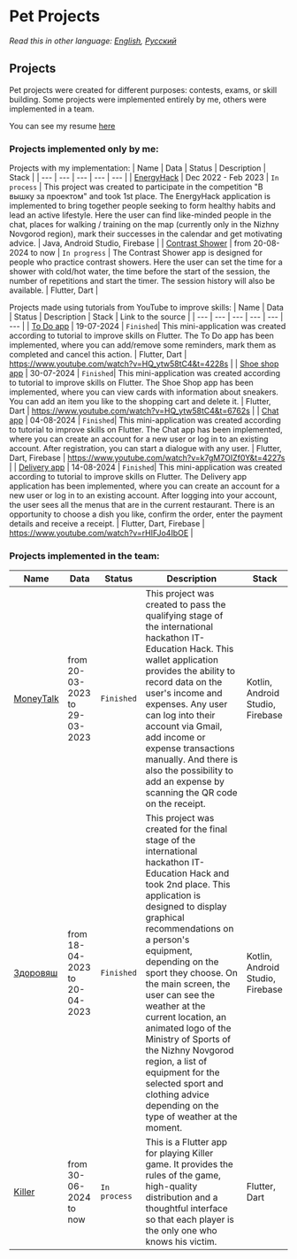 # Pet Projects
_Read this in other language: [English](README.md), [Русский](README.ru.md)_
## Projects
Pet projects were created for different purposes: contests, exams, or skill building.
Some projects were implemented entirely by me, others were implemented in a team.

You can see my resume [here](Resume.pdf)
### Projects implemented only by me:
Projects with my implementation:
| Name | Data | Status | Description | Stack |
| --- | --- | --- | --- | --- |
| [EnergyHack](https://github.com/karishka1222/EnergyHack) | Dec 2022 - Feb 2023 | `In process` | This project was created to participate in the competition "В вышку за проектом" and took 1st place. The EnergyHack application is implemented to bring together people seeking to form healthy habits and lead an active lifestyle. Here the user can find like-minded people in the chat, places for walking / training on the map (currently only in the Nizhny Novgorod region), mark their successes in the calendar and get motivating advice. | Java, Android Studio, Firebase |
| [Contrast Shower](https://github.com/karishka1222/Contrast-Shower-app-on-Flutter) | from 20-08-2024 to now | `In progress` | The Contrast Shower app is designed for people who practice contrast showers. Here the user can set the time for a shower with cold/hot water, the time before the start of the session, the number of repetitions and start the timer. The session history will also be available. | Flutter, Dart |

Projects made using tutorials from YouTube to improve skills:
| Name | Data | Status | Description | Stack | Link to the source |
| --- | --- | --- | --- | --- | --- |
| [To Do app](https://github.com/karishka1222/To-Do-App-Pet-project-on-Flutter) | 19-07-2024 | `Finished`| This mini-application was created according to tutorial to improve skills on Flutter. The To Do app has been implemented, where you can add/remove some reminders, mark them as completed and cancel this action. | Flutter, Dart | https://www.youtube.com/watch?v=HQ_ytw58tC4&t=4228s |
| [Shoe shop app](https://github.com/karishka1222/Shoe-shop-app-Pet-project-on-Flutter) | 30-07-2024 | `Finished`| This mini-application was created according to tutorial to improve skills on Flutter. The Shoe Shop app has been implemented, where you can view cards with information about sneakers. You can add an item you like to the shopping cart and delete it. | Flutter, Dart | https://www.youtube.com/watch?v=HQ_ytw58tC4&t=6762s |
| [Chat app](https://github.com/karishka1222/Chat-app-Pet-project-on-Flutter) | 04-08-2024 | `Finished`| This mini-application was created according to tutorial to improve skills on Flutter. The Chat app has been implemented, where you can create an account for a new user or log in to an existing account. After registration, you can start a dialogue with any user. | Flutter, Dart, Firebase | https://www.youtube.com/watch?v=k7gM7OIZf0Y&t=4227s |
| [Delivery app](https://github.com/karishka1222/Delivery-app-Pet-project-on-Flutter/tree/main) | 14-08-2024 | `Finished`| This mini-application was created according to tutorial to improve skills on Flutter. The Delivery app application has been implemented, where you can create an account for a new user or log in to an existing account. After logging into your account, the user sees all the menus that are in the current restaurant. There is an opportunity to choose a dish you like, confirm the order, enter the payment details and receive a receipt. | Flutter, Dart, Firebase | https://www.youtube.com/watch?v=rHIFJo4IbOE |
### Projects implemented in the team:
| Name | Data | Status | Description | Stack |
| --- | --- | --- | --- | --- |
| [MoneyTalk](https://github.com/karishka1222/MoneyTalk) | from 20-03-2023 to 29-03-2023 | `Finished` | This project was created to pass the qualifying stage of the international hackathon IT-Education Hack. This wallet application provides the ability to record data on the user's income and expenses. Any user can log into their account via Gmail, add income or expense transactions manually. And there is also the possibility to add an expense by scanning the QR code on the receipt. | Kotlin, Android Studio, Firebase |
| [Здоровяш](https://github.com/karishka1222/Zdoroviash) | from 18-04-2023 to 20-04-2023 | `Finished` | This project was created for the final stage of the international hackathon IT-Education Hack and took 2nd place. This application is designed to display graphical recommendations on a person's equipment, depending on the sport they choose. On the main screen, the user can see the weather at the current location, an animated logo of the Ministry of Sports of the Nizhny Novgorod region, a list of equipment for the selected sport and clothing advice depending on the type of weather at the moment. | Kotlin, Android Studio, Firebase |
| [Killer](https://github.com/cool-guys-flutter/killer_game_app) | from 30-06-2024 to now | `In process` | This is a Flutter app for playing Killer game. It provides the rules of the game, high-quality distribution and a thoughtful interface so that each player is the only one who knows his victim. | Flutter, Dart |
